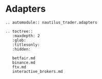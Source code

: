 # Adapters

```{eval-rst}
.. automodule:: nautilus_trader.adapters
```

```{eval-rst}
.. toctree::
   :maxdepth: 2
   :glob:
   :titlesonly:
   :hidden:
   
   betfair.md
   binance.md
   ftx.md
   interactive_brokers.md
```
